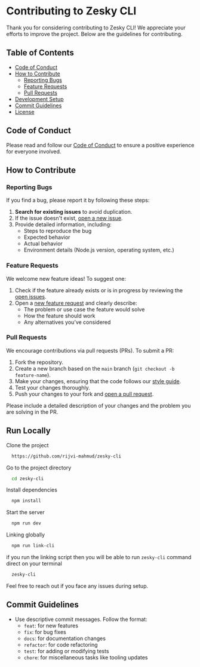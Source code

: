 # Contributing to Zesky CLI

Thank you for considering contributing to Zesky CLI! We appreciate your efforts to improve the project. Below are the guidelines for contributing.

## Table of Contents
- [Code of Conduct](#code-of-conduct)
- [How to Contribute](#how-to-contribute)
  - [Reporting Bugs](#reporting-bugs)
  - [Feature Requests](#feature-requests)
  - [Pull Requests](#pull-requests)
- [Development Setup](#development-setup)
- [Commit Guidelines](#commit-guidelines)
- [License](#license)

## Code of Conduct

Please read and follow our [Code of Conduct](./CODE_OF_CONDUCT.md) to ensure a positive experience for everyone involved.

## How to Contribute

### Reporting Bugs
If you find a bug, please report it by following these steps:
1. **Search for existing issues** to avoid duplication.
2. If the issue doesn't exist, [open a new issue](https://github.com/rijvi-mahmud/zesky-cli/issues/new).
3. Provide detailed information, including:
   - Steps to reproduce the bug
   - Expected behavior
   - Actual behavior
   - Environment details (Node.js version, operating system, etc.)

### Feature Requests
We welcome new feature ideas! To suggest one:
1. Check if the feature already exists or is in progress by reviewing the [open issues](https://github.com/rijvi-mahmud/zesky-cli/issues).
2. Open a [new feature request](https://github.com/rijvi-mahmud/zesky-cli/issues/new?labels=feature-request) and clearly describe:
   - The problem or use case the feature would solve
   - How the feature should work
   - Any alternatives you’ve considered

### Pull Requests
We encourage contributions via pull requests (PRs). To submit a PR:
1. Fork the repository.
2. Create a new branch based on the `main` branch (`git checkout -b feature-name`).
3. Make your changes, ensuring that the code follows our [style guide](#commit-guidelines).
4. Test your changes thoroughly.
5. Push your changes to your fork and [open a pull request](https://github.com/rijvi-mahmud/zesky-cli/compare).

Please include a detailed description of your changes and the problem you are solving in the PR.


## Run Locally

Clone the project

```bash
  https://github.com/rijvi-mahmud/zesky-cli
```

Go to the project directory

```bash
  cd zesky-cli
```

Install dependencies

```bash
  npm install
```

Start the server

```bash
  npm run dev
```
Linking globally 
```bash
  npm run link-cli
```

if you run the linking script then you will be able to run ```zesky-cli``` command direct on your terminal

```bash
  zesky-cli
```

Feel free to reach out if you face any issues during setup.

## Commit Guidelines

- Use descriptive commit messages. Follow the format:
  - `feat`: for new features
  - `fix`: for bug fixes
  - `docs`: for documentation changes
  - `refactor`: for code refactoring
  - `test`: for adding or modifying tests
  - `chore`: for miscellaneous tasks like tooling updates